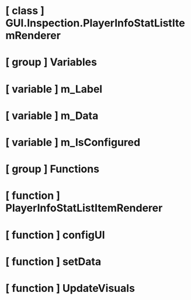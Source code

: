 # [ class ] GUI.Inspection.PlayerInfoStatListItemRenderer

# [ group ] Variables

# [ variable ] m_Label

# [ variable ] m_Data

# [ variable ] m_IsConfigured

# [ group ] Functions

# [ function ] PlayerInfoStatListItemRenderer

# [ function ] configUI

# [ function ] setData

# [ function ] UpdateVisuals

